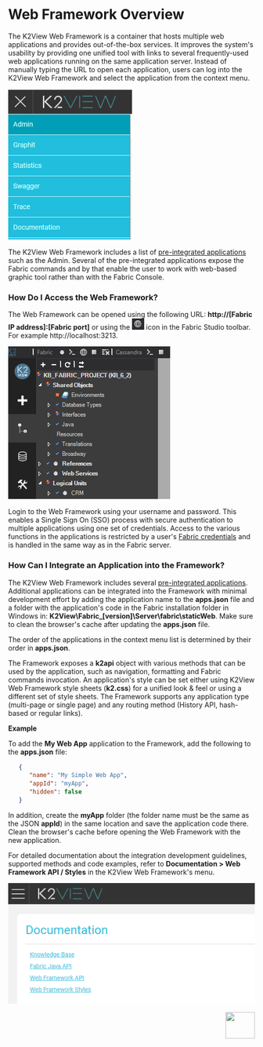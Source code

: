 # Web Framework Overview 

The K2View Web Framework is a container that hosts multiple web applications and provides out-of-the-box services. It improves the system's usability by providing one unified tool with links to several frequently-used web applications running on the same application server. Instead of manually typing the URL to open each application, users can log into the K2View Web Framework and select the application from the context menu. 

![image](images/30_01_menu.PNG)

The K2View Web Framework includes a list of [pre-integrated applications](02_preintegrated_apps_overview.md) such as the Admin. Several of the pre-integrated applications expose the Fabric commands and by that enable the user to work with web-based graphic tool rather than with the Fabric Console.  

### How Do I Access the Web Framework?

The Web Framework can be opened using the following URL: **http://[Fabric IP address]:[Fabric port]** or using the ![image](images/30_01_icon.PNG) icon in the Fabric Studio toolbar. For example http://localhost:3213.

![image](images/30_01_toolbar.PNG)

Login to the Web Framework using your username and password. This enables a Single Sign On (SSO) process with secure authentication to multiple applications using one set of credentials. Access to the various functions in the applications is restricted by a user's [Fabric credentials](/articles/17_fabric_credentials/01_fabric_credentials_overview.md) and is handled in the same way as in the Fabric server.

### How Can I Integrate an Application into the Framework?

The K2View Web Framework includes several [pre-integrated applications](02_preintegrated_apps_overview.md). Additional applications can be  integrated into the Framework with minimal development effort by adding the application name to the **apps.json** file and a folder with the application's code in the Fabric installation folder in Windows in: **K2View\Fabric_[version]\Server\fabric\staticWeb**. Make sure to clean the browser's cache after updating the **apps.json** file.

The order of the applications in the context menu list is determined by their order in **apps.json**. 

The Framework exposes a **k2api** object with various methods that can be used by the application, such as navigation, formatting and Fabric commands invocation. An application's style can be set either using K2View Web Framework style sheets (**k2.css**) for a unified look & feel or using a different set of style sheets. The Framework supports any application type (multi-page or single page) and any routing method (History API, hash-based or regular links).

**Example**

To add the **My Web App** application to the Framework, add the following to the **apps.json** file:

~~~json
   {
      "name": "My Simple Web App",
      "appId": "myApp",
      "hidden": false
   }
~~~

In addition, create the **myApp** folder (the folder name must be the same as the JSON **appId**) in the same location and save the application code there. Clean the browser's cache before opening the Web Framework with the new application.

For detailed documentation about the integration development guidelines, supported methods and code examples, refer to **Documentation > Web Framework API / Styles** in the K2View Web Framework's menu.

![image](images/30_01_doc.PNG)



[<img align="right" width="60" height="54" src="/articles/images/Next.png">](02_preintegrated_apps_overview.md)

